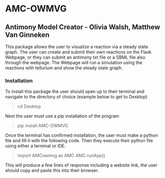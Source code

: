 # AMC-OWMVG
## Antimony Model Creator - Olivia Walsh, Matthew Van Ginneken

This package allows the user to visualize a reaction via a steady state graph.  The user can create and submit their own reactions on the Flask Webpage, or they can submit an antimony txt file or a SBML file also through the webpage.  The Webpage will run a simulation using the reactions with tellurium and show the steady state graph.  

### Installation

To install this package the user should open up to their terminal and navigate to the directory of choice (example below to get to Desktop)
> cd Desktop

Next the user must use a pip installation of the program
> pip install AMC-OWMVG

Once the terminal has confirmed installation, the user must make a python file and fill it with the following code. Then they execute their python file using either a terminal or IDE. 
>    import AMCowmvg as AMC
>    AMC.runApp()

This will produce a few lines of response including a website link, the user should copy and paste this into their browser.